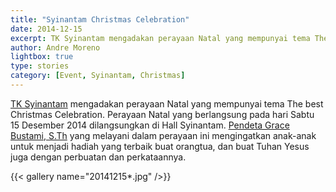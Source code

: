 ```yaml
---
title: "Syinantam Christmas Celebration"
date: 2014-12-15
excerpt: TK Syinantam mengadakan perayaan Natal yang mempunyai tema The best Christmas Celebration. Perayaan Natal yang berlangsung pada hari Sabtu 15 Desember 2014 dilangsungkan di Hall Syinantam.
author: Andre Moreno
lightbox: true
type: stories
category: [Event, Syinantam, Christmas]
---
```


[TK Syinantam](https://www.instagram.com/syinantam_kindergarten) mengadakan perayaan Natal yang mempunyai tema The best Christmas Celebration. Perayaan Natal yang berlangsung pada hari Sabtu 15 Desember 2014 dilangsungkan di Hall Syinantam. [Pendeta Grace Bustami, S.Th](https://www.instagram.com/gracebustami) yang melayani dalam perayaan ini mengingatkan anak-anak untuk menjadi hadiah yang terbaik buat orangtua, dan buat Tuhan Yesus juga dengan perbuatan dan perkataannya.

{{< gallery name="20141215*.jpg" />}}

